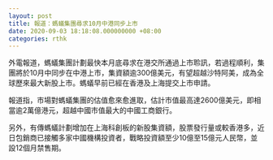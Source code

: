 ```yaml
---
layout: post
title: 報道：螞蟻集團尋求10月中港同步上市
date: 2020-09-03 18:18:08.000000000 +08:00
categories: rthk
---
```


外電報道，螞蟻集團計劃最快本月底尋求在港交所通過上市聆訊，若過程順利，集團將於10月中同步在中港上市，集資額逾300億美元，有望超越沙特阿美，成為全球歷來最大新股上市。螞蟻早前已經在香港及上海提交上市申請。

報道指，市場對螞蟻集團的估值愈來愈進取，估計市值最高達2600億美元，即相當逾2萬億港元，超越中國市值最大的中國工商銀行。

另外，有傳螞蟻計劃增加在上海科創板的新股集資額，股票發行量或較香港多，近日包銷商已接觸多家中國機構投資者，戰略投資額至少10億至15億元人民幣，並設12個月禁售期。
